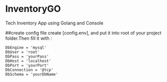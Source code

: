 # InventoryGO
Tech Inventory App using Golang and Console

##create config file
create [config.env], and put it into root of your project folder.Then fill it with :
```env
DbEngine = 'mysql'
DbUser = 'root'
DbPass = 'yourPass'
DbHost = 'localhost'
DbPort = 'yourPort'
DbConnection = '@tcp'
DbSchema = 'yourDbName'
```
